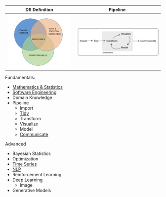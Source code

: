 
DS Definition              |  Pipeline
:-------------------------:|:-------------------------:
![ds_venn_diagram](./images/ds_venn_diagram.png)  |  ![pipeline](./images/hadley_wickham_pipeline.png)  

Fundamentals:
* [Mathematics & Statistics](Mathematics)
* [Software Engineering](Software_Engineering)
* Domain Knowledge
* Pipeline
    * Import
    * [Tidy](./tidy_and_prep)
    * Transform
    * [Visualize](./visualize)
    * Model
    * [Communicate](./communicate)
 
Advanced
* Bayesian Statistics
* Optimization
* [Time Series](./time_series)
* [NLP](./nlp)
* Reinforcement Learning  
* Deep Learning 
    * Image
* Generative Models

